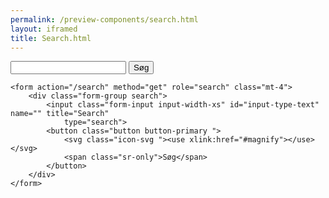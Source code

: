 ```yaml
--- 
permalink: /preview-components/search.html
layout: iframed 
title: Search.html
---
```

<div class="container">
    <form action="/search" method="get" role="search">
        <div class="form-group search">
            <input class="form-input input-char-27" id="input-type-text" name="" title="Search"
                type="search">
            <button class="button button-primary">Søg</button>
        </div>
    </form>

    <form action="/search" method="get" role="search" class="mt-4">
        <div class="form-group search">
            <input class="form-input input-width-xs" id="input-type-text" name="" title="Search"
                type="search">
            <button class="button button-primary ">
                <svg class="icon-svg "><use xlink:href="#magnify"></use></svg>
                <span class="sr-only">Søg</span>
            </button>
        </div>
    </form>
</div>